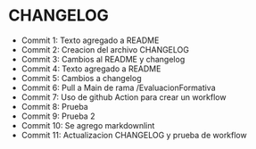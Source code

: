 <h1 id="titulo">CHANGELOG</h2>
<ul>
<li>Commit 1: Texto agregado a README</li>
<li>Commit 2: Creacion del archivo CHANGELOG</li>
<li>Commit 3: Cambios al README y changelog</li>
<li>Commit 4: Texto agregado a README</li>
<li>Commit 5: Cambios a changelog</li>
<li>Commit 6: Pull a Main de rama /EvaluacionFormativa</li>
<li>Commit 7: Uso de github Action para crear un workflow</li>
<li>Commit 8: Prueba</li>
<li>Commit 9: Prueba 2</li>
<li>Commit 10: Se agrego markdownlint</li>
<li>Commit 11: Actualizacion CHANGELOG y prueba de workflow</li>
</ul>
